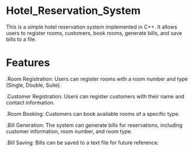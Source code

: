 # Hotel_Reservation_System
This is a simple hotel reservation system implemented in C++. It allows users to register rooms, customers, book rooms, generate bills, and save bills to a file.

# Features
.Room Registration: Users can register rooms with a room number and type (Single, Double, Suite).


.Customer Registration: Users can register customers with their name and contact information.


.Room Booking: Customers can book available rooms of a specific type.


.Bill Generation: The system can generate bills for reservations, including customer information, room number, and room type.


.Bill Saving: Bills can be saved to a text file for future reference.
